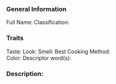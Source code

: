 ### General Information
Full Name: 
Classification: 
### Traits
Taste: 
Look: 
Smell: 
Best Cooking Method:  
Color: 
Descriptor word(s): 

### Description:
